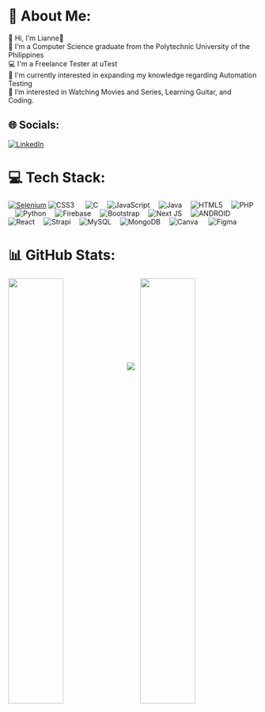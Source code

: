 # 💫 About Me:
👧 Hi, I'm Lianne👋
<br>🎒 I'm a Computer Science graduate from the Polytechnic University of the Philippines
<br>💻 I'm a Freelance Tester at uTest
<br>🧠 I'm currently interested in expanding my knowledge regarding Automation Testing
<br>🎥 I’m interested in Watching Movies and Series, Learning Guitar, and Coding.<br>


## 🌐 Socials:
[![LinkedIn](https://img.shields.io/badge/LinkedIn-%230077B5.svg?logo=linkedin&logoColor=white)](https://linkedin.com/in/https://www.linkedin.com/in/lvls/) 

# 💻 Tech Stack:
[![Selenium](https://img.shields.io/badge/Selenium-43B02A?logo=selenium&logoColor=fff)](#) ![CSS3](https://img.shields.io/badge/css3-%231572B6.svg?style=for-the-badge&logo=css3&logoColor=white) &emsp; ![C](https://img.shields.io/badge/c-%2300599C.svg?style=for-the-badge&logo=c&logoColor=white)&emsp; ![JavaScript](https://img.shields.io/badge/javascript-%23323330.svg?style=for-the-badge&logo=javascript&logoColor=%23F7DF1E)&emsp; ![Java](https://img.shields.io/badge/java-%23ED8B00.svg?style=for-the-badge&logo=java&logoColor=white) &emsp;![HTML5](https://img.shields.io/badge/html5-%23E34F26.svg?style=for-the-badge&logo=html5&logoColor=white)&emsp; ![PHP](https://img.shields.io/badge/php-%23777BB4.svg?style=for-the-badge&logo=php&logoColor=white) &emsp;![Python](https://img.shields.io/badge/python-3670A0?style=for-the-badge&logo=python&logoColor=ffdd54)&emsp; ![Firebase](https://img.shields.io/badge/firebase-%23039BE5.svg?style=for-the-badge&logo=firebase)&emsp; ![Bootstrap](https://img.shields.io/badge/bootstrap-%23563D7C.svg?style=for-the-badge&logo=bootstrap&logoColor=white) &emsp;![Next JS](https://img.shields.io/badge/Next-black?style=for-the-badge&logo=next.js&logoColor=white) &emsp;![ANDROID](https://img.shields.io/badge/android-%2320232a.svg?style=for-the-badge&logo=android&logoColor=%a4c639)&emsp; ![React](https://img.shields.io/badge/react-%2320232a.svg?style=for-the-badge&logo=react&logoColor=%2361DAFB)&emsp; ![Strapi](https://img.shields.io/badge/strapi-%232E7EEA.svg?style=for-the-badge&logo=strapi&logoColor=white)&emsp; ![MySQL](https://img.shields.io/badge/mysql-%2300f.svg?style=for-the-badge&logo=mysql&logoColor=white)&emsp; ![MongoDB](https://img.shields.io/badge/MongoDB-%234ea94b.svg?style=for-the-badge&logo=mongodb&logoColor=white) &emsp;![Canva](https://img.shields.io/badge/Canva-%2300C4CC.svg?style=for-the-badge&logo=Canva&logoColor=white) &emsp;	![Figma](https://img.shields.io/badge/figma-%23F24E1E.svg?style=for-the-badge&logo=figma&logoColor=white) 

# 📊 GitHub Stats:
<img src="https://github-readme-stats.vercel.app/api?username=valeriannnne&theme=dark&hide_border=false&include_all_commits=false&count_private=false" width="47%" align="left"/>
<img src="https://github-readme-streak-stats.herokuapp.com/?user=valeriannnne&theme=dark&hide_border=false" width="47%" align="right"/>

<br /><br /><br /><br /><br /><br /><br /><br /><br /><br />
<img src="https://github-readme-stats.vercel.app/api/top-langs/?username=valeriannnne&theme=dark&hide_border=false&include_all_commits=false&count_private=false&layout=compact" />


<!-- Proudly created with GPRM ( https://gprm.itsvg.in ) -->

